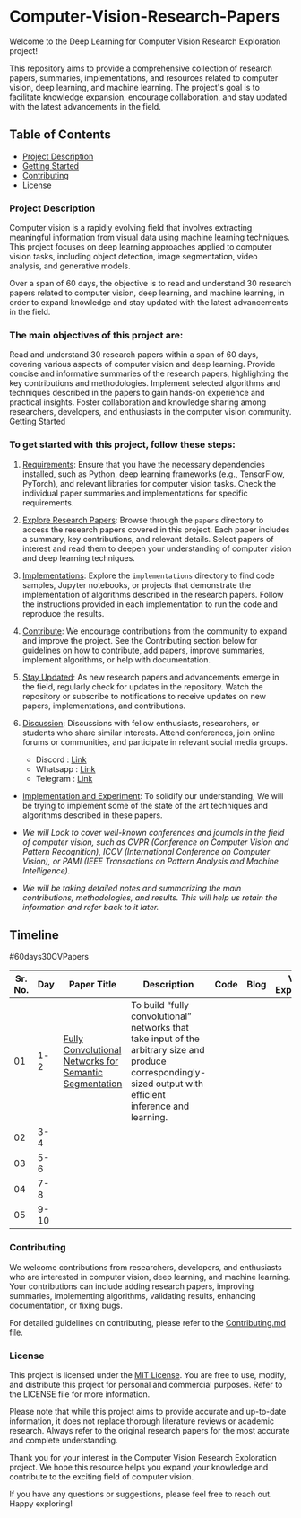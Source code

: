 # Computer-Vision-Research-Papers

Welcome to the Deep Learning for Computer Vision Research Exploration project! 

This repository aims to provide a comprehensive collection of research papers, summaries, implementations, and resources related to computer vision, deep learning, and machine learning. The project's goal is to facilitate knowledge expansion, encourage collaboration, and stay updated with the latest advancements in the field.

## Table of Contents

- [Project Description]()
- [Getting Started]()
- [Contributing]()
- [License]()

### Project Description

Computer vision is a rapidly evolving field that involves extracting meaningful information from visual data using machine learning techniques. This project focuses on deep learning approaches applied to computer vision tasks, including object detection, image segmentation, video analysis, and generative models.

Over a span of 60 days, the objective is to read and understand 30 research papers related to computer vision, deep learning, and machine learning, in order to expand knowledge and stay updated with the latest advancements in the field. 


### The main objectives of this project are:

Read and understand 30 research papers within a span of 60 days, covering various aspects of computer vision and deep learning.
Provide concise and informative summaries of the research papers, highlighting the key contributions and methodologies.
Implement selected algorithms and techniques described in the papers to gain hands-on experience and practical insights.
Foster collaboration and knowledge sharing among researchers, developers, and enthusiasts in the computer vision community.
Getting Started

### To get started with this project, follow these steps:

1. [Requirements](): Ensure that you have the necessary dependencies installed, such as Python, deep learning frameworks (e.g., TensorFlow, PyTorch), and relevant libraries for computer vision tasks. Check the individual paper summaries and implementations for specific requirements.

2. [Explore Research Papers](): Browse through the `papers` directory to access the research papers covered in this project. Each paper includes a summary, key contributions, and relevant details. Select papers of interest and read them to deepen your understanding of computer vision and deep learning techniques.

3. [Implementations](): Explore the `implementations` directory to find code samples, Jupyter notebooks, or projects that demonstrate the implementation of algorithms described in the research papers. Follow the instructions provided in each implementation to run the code and reproduce the results.

4. [Contribute](): We encourage contributions from the community to expand and improve the project. See the Contributing section below for guidelines on how to contribute, add papers, improve summaries, implement algorithms, or help with documentation.

5. [Stay Updated](): As new research papers and advancements emerge in the field, regularly check for updates in the repository. Watch the repository or subscribe to notifications to receive updates on new papers, implementations, and contributions.
  
6. [Discussion](): Discussions with fellow enthusiasts, researchers, or students who share similar interests. Attend conferences, join online forums or communities, and participate in relevant social media groups.
    - Discord : [Link]()
    - Whatsapp : [Link]()
    - Telegram : [Link]()

  - [Implementation and Experiment](): To solidify our understanding, We will be trying to implement some of the state of the art techniques and algorithms described in these papers.

  - *We will Look to cover well-known conferences and journals in the field of computer vision, such as CVPR (Conference on Computer Vision and Pattern Recognition), ICCV (International Conference on Computer Vision), or PAMI (IEEE Transactions on Pattern Analysis and Machine Intelligence).*
  
  - *We will be taking detailed notes and summarizing the main contributions, methodologies, and results. This will help us retain the information and refer back to it later.*


## Timeline 

#60days30CVPapers

| Sr. No. | Day | Paper Title | Description | Code | Blog | Video Explanation | Notes |
| --------| ----|--------------| ----------| -----| -----| --------------------| -----| 
| 01 | 1-2 | [Fully Convolutional Networks for Semantic Segmentation](https://www.cvfoundation.org/openaccess/content_cvpr_2015/papers/Long_Fully_Convolutional_Networks_2015_CVPR_paper.pdf) | To build “fully convolutional” networks that take input of the arbitrary size and produce correspondingly-sized output with efficient inference and learning. | 
| 02 | 3-4 | 
| 03 | 5-6 |
| 04 | 7-8 |
| 05 | 9-10 |

### Contributing

We welcome contributions from researchers, developers, and enthusiasts who are interested in computer vision, deep learning, and machine learning. Your contributions can include adding research papers, improving summaries, implementing algorithms, validating results, enhancing documentation, or fixing bugs.

For detailed guidelines on contributing, please refer to the [Contributing.md]() file.

### License

This project is licensed under the [MIT License](). You are free to use, modify, and distribute this project for personal and commercial purposes. Refer to the LICENSE file for more information.

Please note that while this project aims to provide accurate and up-to-date information, it does not replace thorough literature reviews or academic research. Always refer to the original research papers for the most accurate and complete understanding.

Thank you for your interest in the Computer Vision Research Exploration project. We hope this resource helps you expand your knowledge and contribute to the exciting field of computer vision. 

If you have any questions or suggestions, please feel free to reach out. Happy exploring!
